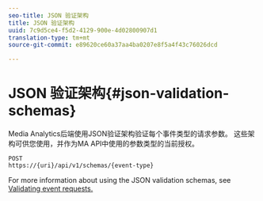 ```yaml
---
seo-title: JSON 验证架构
title: JSON 验证架构
uuid: 7c9d5ce4-f5d2-4129-900e-4d02800907d1
translation-type: tm+mt
source-git-commit: e89620ce60a37aa4ba0207e8f5a4f43c76026dcd

---
```



# JSON 验证架构{#json-validation-schemas}

Media Analytics后端使用JSON验证架构验证每个事件类型的请求参数。 这些架构可供您使用，并作为MA API中使用的参数类型的当前授权。

```
POST
https://{uri}/api/v1/schemas/{event-type}
```

For more information about using the JSON validation schemas, see [Validating event requests.](/help/media-collection-api/mc-api-impl/mc-api-validate-reqs.md)
